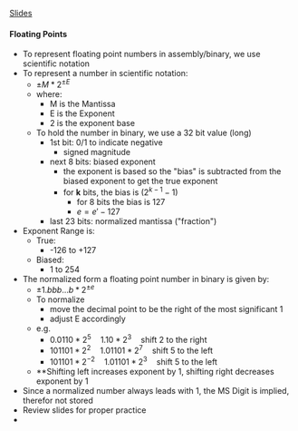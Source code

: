 [Slides](obsidian://open?vault=Obsidian%20Vault&file=Computing%20Machinery%20I%2FSlides%2FFloating%20Point%20Numbers.pdf)
#### Floating Points
- To represent floating point numbers in assembly/binary, we use scientific notation
- To represent a number in scientific notation:
	- $\pm M * 2^{\pm E}$ 
	- where:
		- M is the Mantissa
		- E is the Exponent
		- 2 is the exponent base
	- To hold the number in binary, we use a 32 bit value (long)
		- 1st bit: 0/1 to indicate negative
			- signed magnitude
		- next 8 bits: biased exponent
			- the exponent is based so the "bias" is subtracted from the biased exponent to get the true exponent
			- for **k** bits, the bias is $(2^{k-1} - 1)$
				- for 8 bits the bias is 127
				- $e = e' - 127$
		- last 23 bits: normalized mantissa ("fraction")
- Exponent Range is:
	- True:
		- -126 to +127
	- Biased:
		- 1 to 254
- The normalized form a floating point number in binary is given by:
	- $\pm1.bbb...b*2^{\pm e}$
	- To normalize
		- move the decimal point to be the right of the most significant 1
		- adjust E accordingly
	- e.g.
		- $0.0110 * 2^5 \quad 1.10 * 2^3 \quad \text{shift 2 to the right}$
		- $101101 * 2^2 \quad 1.01101 * 2^7 \quad \text{shift 5 to the left}$
		- $101101 * 2^{-2} \quad 1.01101 * 2^3 \quad \text{shift 5 to the left}$
	- **Shifting left increases exponent by 1, shifting right decreases exponent by 1
- Since a normalized number always leads with 1, the MS Digit is implied, therefor not stored
- Review slides for proper practice
- 